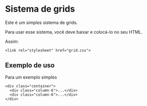 # Sistema de grids
Este é um simples sistema de grids.

Para usar esse sistema, você deve baixar e colocá-lo no seu HTML.

Assim:

    <link rel="stylesheet" href="grid.css">
    
## Exemplo de uso

Para um exemplo simples

    <div class="container">
      <div class="column-6">...</div>
      <div class="column-6">...</div>
    </div>
    
